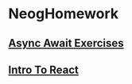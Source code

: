 # NeogHomework
## [Async Await Exercises](https://codepen.io/aniketxparihar/pen/WNXLexr?editors=0012)
## [Intro To React](https://codesandbox.io/s/inspiring-resonance-o7rnfz?file=/src/App.js)
<!-- import "./styles.css";
import React,{useState} from "react";

export default function App() {
  // let [passwordOne,setPasswordOne]=useState(null);
  // let [passwordTwo,setPasswordTwo]=useState(null);
  // let [showPassword,setShowPassword]=useState("password");
  // const error="Password Doesn't Match";
  return (
    <div className="App">
      <h1>Thinking in React</h1>

      {/* <h2>Character Counter</h2>
      <input onChange={(e)=>{setCounter(60-e.target.value.length)}}/>
      <div>{counter}</div> */}

       {/* <h2>Password Matcher</h2>
      <input onChange={(e)=>{setPasswordOne(e.target.value)}}/>
      <input onChange={(e)=>{setPasswordTwo(e.target.value)}}/>
      <div>{passwordOne!==passwordTwo?error:""}</div> */}

      {/* <h2>Alphanumeric Password</h2>
      <input onChange={(e)=>{setPasswordOne(e.target.value)}}/>
      <div>{passwordOne.match(/((^[0-9]+[a-z]+)|(^[a-z]+[0-9]+))+[0-9a-z]+$/i)?"":error}</div>
       */}

      {/* <h2>Button Disabled on Mismatch Password</h2>
      <input onChange={(e)=>{setPasswordOne(e.target.value)}}/>
      <input onChange={(e)=>{setPasswordTwo(e.target.value)}}/>
      <button onClick={()=>passwordOne!=null&&passwordTwo!=null?console.log(passwordOne):null} disabled={passwordOne!==passwordTwo}>Submit Password</button>
      <div>{passwordOne!==passwordTwo?error:""}</div> */}

      {/* <h2>Show Password</h2>
      <input type={showPassword} onChange={(e)=>{setPasswordOne(e.target.value)}}/>
      <button onClick={()=>showPassword==="password"?setShowPassword("text"):setShowPassword("password")}>{showPassword==="password"?"Show Password":"Hide Password"}</button> */}
    </div>
  );
} -->

